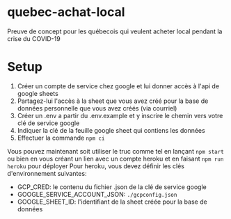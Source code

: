 # quebec-achat-local
Preuve de concept pour les québecois qui veulent acheter local pendant la crise du COVID-19


# Setup

1. Créer un compte de service chez google et lui donner accès à l'api de google sheets
1. Partagez-lui l'accès à la sheet que vous avez créé pour la base de données personnelle que vous avez créés (via courriel)
1. Créer un .env a partir du .env.example et y inscrire le chemin vers votre clé de service google
1. Indiquer la clé de la feuille google sheet qui contiens les données
1. Effectuer la commande `npm ci`

Vous pouvez maintenant soit utiliser le truc comme tel en lançant `npm start` ou bien en vous créant un lien avec un compte heroku et en faisant `npm run heroku` pour déployer
Pour heroku, vous devez définir les clés d'environnement suivantes:

- GCP_CRED: le contenu du fichier .json de la clé de service google
- GOOGLE_SERVICE_ACCOUNT_JSON: `./gcpconfig.json`
- GOOGLE_SHEET_ID: l'identifiant de la sheet créée pour la base de données
